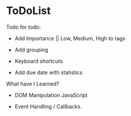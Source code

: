 # ToDoList

Todo for todo:

- Add Importance || Low, Medium, High to tags

- Add grouping 

- Keyboard shortcuts

- Add due date with statistics

What have I Learned? 

- DOM Manipulation JavaScript

- Event Handling / Callbacks.
